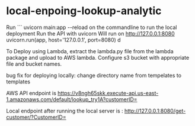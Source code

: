 # local-enpoing-lookup-analytic


Run ``` uvicorn main:app --reload on the commandline to run the local deployment
 Run the API with uvicorn
   Will run on http://127.0.0.1:8080
    uvicorn.run(app, host='127.0.0.1', port=8080)
d

To Deploy using Lambda, extract the lambda.py file from the lambda package and upload to AWS lambda. 
Configure s3 bucket with appropriate file and bucket names. 

bug fix for deploying locally: change directory name from tempelates to templates

AWS API endpoint is https://v8ngh65skk.execute-api.us-east-1.amazonaws.com/default/lookup_try1A?customerID=

Local endpoint after running the local server is : http://127.0.0.1:8080/get-customer/?CustomerID=

